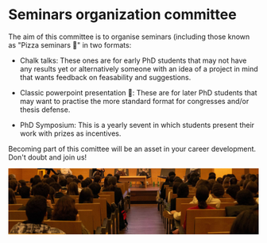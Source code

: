 # Seminars organization committee

The aim of this committee is to organise seminars (including those known as "Pizza seminars 🍕" in two formats:

-  Chalk talks: These ones are for early PhD students that may not have any results yet or alternatively someone with an idea of a project in mind that wants feedback on feasability and suggestions.

-  Classic powerpoint presentation 🍕: These are for later PhD students that may want to practise the more standard format for congresses and/or thesis defense.

-  PhD Symposium: This is a yearly sevent in which students present their work with prizes as incentives.

Becoming part of this comittee will be an asset in your career development. Don't doubt and join us!



![](assets/images/seminaris.jpg)
